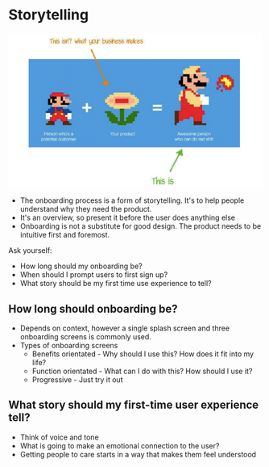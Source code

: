 <!-- TITLE: Onboarding -->

# Storytelling
![Onboarding](/uploads/onboarding.png "Onboarding")

* The onboarding process is a form of storytelling. It's to help people understand why they need the product.
* It's an overview, so present it before the user does anything else
* Onboarding is not a substitute for good design. The product needs to be intuitive first and foremost.

Ask yourself:
* How long should my onboarding be?
* When should I prompt users to first sign up?
* What story should be my first time use experience to tell?

## How long should onboarding be?
* Depends on context, however a single splash screen and three onboarding screens is commonly used.
* Types of onboarding screens
	* Benefits orientated - Why should I use this? How does it fit into my life?
	* Function orientated - What can I do with this? How should I use it?
	* Progressive - Just try it out

## What story should my first-time user experience tell?
* Think of voice and tone
* What is going to make an emotional connection to the user?
* Getting people to care starts in a way that makes them feel understood

